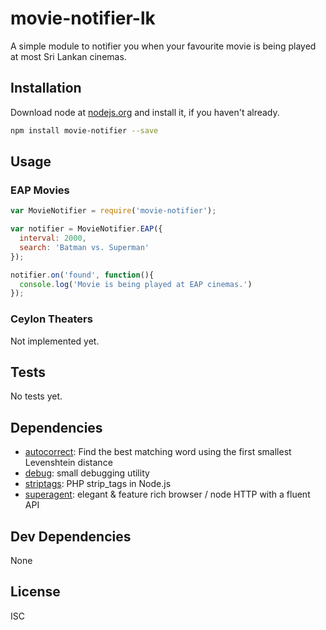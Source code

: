 # movie-notifier-lk

A simple module to notifier you when your favourite movie is being played at most Sri Lankan cinemas.

## Installation

Download node at [nodejs.org](http://nodejs.org) and install it, if you haven't already.

```sh
npm install movie-notifier --save
```
## Usage

### EAP Movies

```js
var MovieNotifier = require('movie-notifier');

var notifier = MovieNotifier.EAP({
  interval: 2000,
  search: 'Batman vs. Superman'
});

notifier.on('found', function(){
  console.log('Movie is being played at EAP cinemas.')
});
```

### Ceylon Theaters
Not implemented yet.


## Tests
No tests yet.

## Dependencies

- [autocorrect](https://github.com/yefim/autocorrect): Find the best matching word using the first smallest Levenshtein distance
- [debug](https://github.com/visionmedia/debug): small debugging utility
- [striptags](https://github.com/ericnorris/striptags): PHP strip_tags in Node.js
- [superagent](https://github.com/visionmedia/superagent): elegant &amp; feature rich browser / node HTTP with a fluent API

## Dev Dependencies


None

## License

ISC
